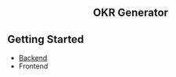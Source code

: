 <div align="center">
    <h2>OKR Generator</h2>
</div>

## Getting Started

- [Backend](./backend/README.md)
- Frontend
